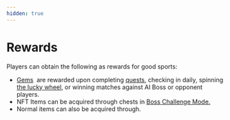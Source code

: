 ```yaml
---
hidden: true
---
```


# Rewards

Players can obtain the following as rewards for good sports:

* [Gems](currency.md) <img src="https://lh7-rt.googleusercontent.com/docsz/AD_4nXeGLJCA8W3KVsjllAUGvE88UR9d4JZ_jE1bbBCLWlxomLT3yph28CUt0xHotvkALfuojClcHNbtEx1JlOS3Gs9AqB6FN-0BUwXp_8LJ93HO_UGY3KisQPeMNgP82Rf1-p7sSjJcpC4XUU-M129PM-3YsONluKhtu2PIN8AX3EzZFwwtjfA0_gE?key=lJxCsUSA1VmDEtVbaMPerg" alt="" data-size="line"> are rewarded upon completing [quests](quests.md), checking in daily, spinning [the lucky wheel](broken-reference), or winning matches against AI Boss or opponent players.
* NFT Items can be acquired through chests in [Boss Challenge Mode.](gameplay/boss-challenge.md)
* Normal items can also be acquired through.

